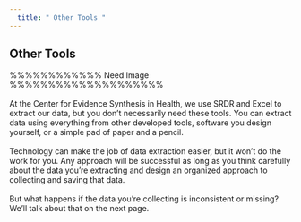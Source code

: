 ```yaml
---
  title: " Other Tools "
---
```



##  Other Tools


%%%%%%%%%%%% Need Image %%%%%%%%%%%%%%%%%%%%
<br><br>
At the Center for Evidence Synthesis in Health, we use SRDR and Excel to extract our data, but you don’t necessarily need these tools. You can extract data using everything from other developed tools,  software you design yourself,  or a simple pad of paper and a pencil. 
<br><br>
Technology can make the job of data extraction easier, but it won’t do the work for you. Any approach will be successful as long as you think carefully about the data you’re extracting and design an organized approach to collecting and saving that data. 
<br><br>
But what happens if the data you’re collecting is inconsistent or missing? We’ll talk about that on the next page.
